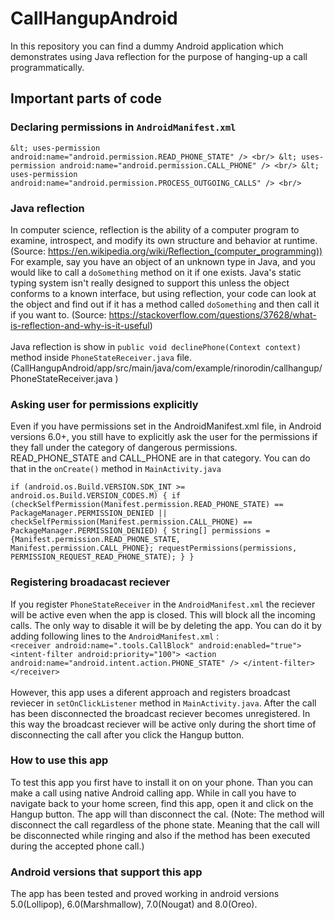 # CallHangupAndroid
In this repository you can find a dummy Android application which demonstrates using Java reflection for the purpose of hanging-up a call programmatically. 
## Important parts of code
### Declaring permissions in `AndroidManifest.xml`

`&lt; uses-permission android:name="android.permission.READ_PHONE_STATE" /> <br/>
&lt; uses-permission android:name="android.permission.CALL_PHONE" /> <br/>
&lt; uses-permission android:name="android.permission.PROCESS_OUTGOING_CALLS" /> <br/>`

### Java reflection 
In computer science, reflection is the ability of a computer program to examine, introspect, and modify its own structure and behavior at runtime. (Source: https://en.wikipedia.org/wiki/Reflection_(computer_programming)) <br/> 
For example, say you have an object of an unknown type in Java, and you would like to call a `doSomething` method on it if one exists. Java's static typing system isn't really designed to support this unless the object conforms to a known interface, but using reflection, your code can look at the object and find out if it has a method called `doSomething` and then call it if you want to. (Source: https://stackoverflow.com/questions/37628/what-is-reflection-and-why-is-it-useful) <br/><br/>
Java reflection is show in `public void declinePhone(Context context)` method inside `PhoneStateReceiver.java` file. (CallHangupAndroid/app/src/main/java/com/example/rinorodin/callhangup/PhoneStateReceiver.java
)

### Asking user for permissions explicitly
 Even if you have permissions set in the AndroidManifest.xml file, in Android versions 6.0+,
 you still have to explicitly ask the user for the permissions if they fall under the category of dangerous permissions. READ_PHONE_STATE and CALL_PHONE are in that category. You can do that in the `onCreate()` method in `MainActivity.java`

`if (android.os.Build.VERSION.SDK_INT >= android.os.Build.VERSION_CODES.M) {
            if (checkSelfPermission(Manifest.permission.READ_PHONE_STATE) == PackageManager.PERMISSION_DENIED || checkSelfPermission(Manifest.permission.CALL_PHONE) == PackageManager.PERMISSION_DENIED) {
                String[] permissions = {Manifest.permission.READ_PHONE_STATE, Manifest.permission.CALL_PHONE};
                requestPermissions(permissions, PERMISSION_REQUEST_READ_PHONE_STATE);
            }
}`

### Registering broadacast reciever
If you register `PhoneStateReceiver` in the `AndroidManifest.xml` the reciever will be active even when the app is closed. This will block all the incoming calls. The only way to disable it will be by deleting the app. You can do it by adding following lines to the `AndroidManifest.xml` : <br/> 
`<receiver
            android:name=".tools.CallBlock"
            android:enabled="true">
            <intent-filter android:priority="100">
                <action android:name="android.intent.action.PHONE_STATE" />
            </intent-filter>
</receiver>` <br/>  <br/> 
However, this app uses a diferent approach and registers broadcast reviecer in `setOnClickListener` method in `MainActivity.java`. After the call has been disconnected the broadcast reciever becomes unregistered. In this way the broadcast reciever will be active only during the short time of disconnecting the call after you click the Hangup button. <br/> 
### How to use this app
To test this app you first have to install it on on your phone. Than you can make a call using native Android calling app. While in call you have to navigate back to your home screen, find this app, open it and click on the Hangup button. The app will than disconnect the cal. (Note: The method will disconnect the call regardless of the phone state. Meaning that the call will be disconnected while ringing and also if the method has been executed during the accepted phone call.)

### Android versions that support this app
The app has been tested and proved working in android versions 5.0(Lollipop), 6.0(Marshmallow), 7.0(Nougat) and  	8.0(Oreo).

